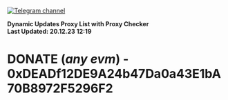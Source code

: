 [![Telegram channel](https://img.shields.io/endpoint?url=https://runkit.io/damiankrawczyk/telegram-badge/branches/master?url=https://t.me/n4z4v0d)](https://t.me/n4z4v0d) 

**Dynamic Updates Proxy List with Proxy Checker**  
**Last Updated: 20.12.23 12:19**

# DONATE (_any evm_) - 0xDEADf12DE9A24b47Da0a43E1bA70B8972F5296F2
